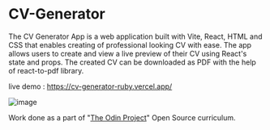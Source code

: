 # CV-Generator

The CV Generator App is a web application built with Vite, React, HTML and CSS that enables creating of professional looking CV with ease. The app allows users to create and view a live preview of their CV using React's state and props. The created CV can be downloaded as PDF with the help of react-to-pdf library.

live demo : https://cv-generator-ruby.vercel.app/

![image](https://github.com/lostqubit/CV-Generator/assets/31575513/04b0402f-fa22-401a-b69e-acead8281afc)

Work done as a part of "[The Odin Project](https://www.theodinproject.com/paths/full-stack-javascript)" Open Source curriculum.
